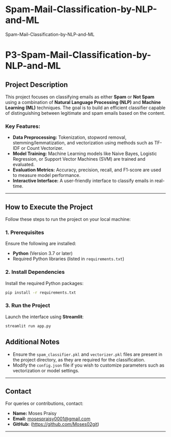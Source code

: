 # Spam-Mail-Classification-by-NLP-and-ML
Spam-Mail-Classification-by-NLP-and-ML
# P3-Spam-Mail-Classification-by-NLP-and-ML

## Project Description
This project focuses on classifying emails as either **Spam** or **Not Spam** using a combination of **Natural Language Processing (NLP)** and **Machine Learning (ML)** techniques. The goal is to build an efficient classifier capable of distinguishing between legitimate and spam emails based on the content.

### Key Features:
- **Data Preprocessing:** Tokenization, stopword removal, stemming/lemmatization, and vectorization using methods such as TF-IDF or Count Vectorizer.
- **Model Training:** Machine Learning models like Naive Bayes, Logistic Regression, or Support Vector Machines (SVM) are trained and evaluated.
- **Evaluation Metrics:** Accuracy, precision, recall, and F1-score are used to measure model performance.
- **Interactive Interface:** A user-friendly interface to classify emails in real-time.

---

## How to Execute the Project
Follow these steps to run the project on your local machine:

### 1. Prerequisites
Ensure the following are installed:
- **Python** (Version 3.7 or later)
- Required Python libraries (listed in `requirements.txt`)


### 2. Install Dependencies
Install the required Python packages:
```bash
pip install -r requirements.txt
```

### 3. Run the Project
Launch the interface using **Streamlit**:
```bash
streamlit run app.py
```

## Additional Notes
- Ensure the `spam_classifier.pkl` and `vectorizer.pkl` files are present in the project directory, as they are required for the classification.
- Modify the `config.json` file if you wish to customize parameters such as vectorization or model settings.

---

## Contact
For queries or contributions, contact:
- **Name:** Moses Praisy
- **Email:** mosespraisy0001@gmail.com
- **GitHub:** (https://github.com/Moses02git)

---

